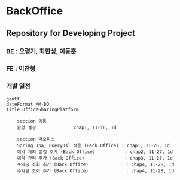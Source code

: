 # BackOffice

## Repository for Developing Project

### BE : 오령기, 최한성, 이동훈

### FE : 이찬형

### 개발 일정

```mermaid
gantt
dateFormat MM-DD
title OfficeSharingPlatform

    section 공통
    환경 설정             :chap1, 11-16, 1d

    section 백오피스
    Spring Jpa, QueryDsl 적용 (Back Office) : chap1, 11-26, 1d
    예약 제외 설정 추가 (Back Office)           : chap2, 11-27, 1d
    예약 관리 추가 (Back Office)               : chap3, 11-27, 1d
    수익금 조회 추가 (Back Office)              : chap4, 11-28, 1d
    수익금 조회 추가 (Back Office)              : chap4, 11-28, 1d

```